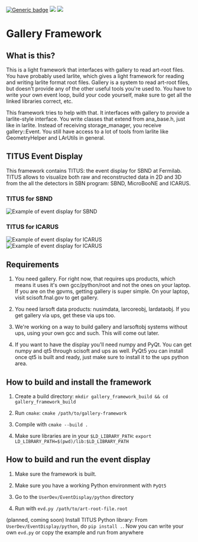 [![Generic badge](https://img.shields.io/badge/DOI-10.3390/instruments4040031-green.svg)](https://doi.org/10.3390/instruments4040031)
[![](https://img.shields.io/github/v/release/TITUS-EVD/gallery-framework?include_prereleases)](https://github.com/TITUS-EVD/gallery-framework/releases)
[![](https://img.shields.io/github/commits-since/TITUS-EVD/gallery-framework/latest/master)](https://github.com/TITUS-EVD/gallery-framework/commits/master)


# Gallery Framework


## What is this?

This is a light framework that interfaces with gallery to read art-root files.  You have probably used larlite, which gives a light framework for reading and writing larlite format root files.  Gallery is a system to read art-root files, but doesn't provide any of the other useful tools you're used to.  You have to write your own event loop, build your code yourself, make sure to get all the linked libraries correct, etc.

This framework tries to help with that.  It interfaces with gallery to provide a larlite-style interface.  You write classes that extend from ana_base.h, just like in larlite.  Instead of receiving storage_manager, you receive gallery::Event.  You still have access to a lot of tools from larlite like GeometryHelper and LArUtils in general.


## TITUS Event Display

This framework contains TITUS: the event display for SBND at Fermilab. TITUS allows to visualize both raw and reconstructed data in 2D and 3D from the all the detectors in SBN program: SBND, MicroBooNE and ICARUS.

### TITUS for SBND
![Example of event display for SBND](docs/evd-sbnd.jpeg)

### TITUS for ICARUS
![Example of event display for ICARUS](docs/evd-icarus.jpeg)
![Example of event display for ICARUS](docs/evd.jpeg)


## Requirements


1) You need gallery.  For right now, that requires ups products, which means it uses it's own gcc/python/root and not the ones on your laptop.  If you are on the gpvms, getting gallery is super simple.  On your laptop, visit scisoft.fnal.gov to get gallery.

2) You need larsoft data products: nusimdata, larcoreobj, lardataobj.  If you get gallery via ups, get these via ups too.

3) We're working on a way to build gallery and larsoftobj systems without ups, using your own gcc and such.  This will come out later.

4) If you want to have the display you'll need numpy and PyQt.  You can get numpy and qt5 through scisoft and ups as well.  PyQt5 you can install once qt5 is built and ready, just make sure to install it to the ups python area.



## How to build and install the framework


1) Create a build directory: `mkdir gallery_framework_build && cd gallery_framework_build`

2) Run `cmake`: `cmake /path/to/gallery-framework`

3) Compile with `cmake --build .`

4) Make sure libraries are in your `$LD_LIBRARY_PATH`: `export LD_LIBRARY_PATH=$(pwd)/lib:$LD_LIBRARY_PATH`


## How to build and run the event display


1) Make sure the framework is built.

2) Make sure you have a working Python environment with `PyQt5`

3) Go to the `UserDev/EventDisplay/python` directory

4) Run with `evd.py /path/to/art-root-file.root`

(planned, coming soon) Install TITUS Python library: From `UserDev/EventDisplay/python`, do `pip install .`. Now you can write your own `evd.py` or copy the example and run from anywhere
